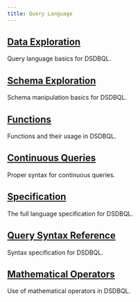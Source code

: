 ```yaml
---
title: Query Language
---
```

## [Data Exploration](/dsdb/v1.0/query_language/data_exploration/)

Query language basics for DSDBQL.

## [Schema Exploration](/dsdb/v1.0/query_language/schema_exploration/)

Schema manipulation basics for DSDBQL.

## [Functions](/dsdb/v1.0/query_language/functions/)

Functions and their usage in DSDBQL.

## [Continuous Queries](/dsdb/v1.0/query_language/continuous_queries/)

Proper syntax for continuous queries.

## [Specification](/dsdb/v1.0/query_language/spec/)

The full language specification for DSDBQL.

## [Query Syntax Reference](/dsdb/v1.0/query_language/query_syntax/)

Syntax specification for DSDBQL.

## [Mathematical Operators](/dsdb/v1.0/query_language/math_operators/)

Use of mathematical operators in DSDBQL.
